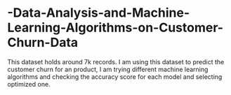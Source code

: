 # -Data-Analysis-and-Machine-Learning-Algorithms-on-Customer-Churn-Data

This dataset holds around 7k records. I am using this dataset to predict the customer churn for an product, I am trying different machine learning algorithms and checking the accuracy score for each model and selecting optimized one.
